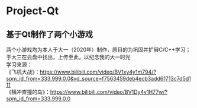 # Project-Qt
## 基于Qt制作了两个小游戏
两个小游戏均为本人于大一（2020年）制作，原目的为巩固并扩展C/C++学习；于大三在云盘中找出，上传至此，以纪念我的大一时光<br>
学习来源：<br>
《飞机大战》：https://www.bilibili.com/video/BV1xy4y1m794/?spm_id_from=333.999.0.0&vd_source=f7563459deb4ecb3add61713c7d5d111<br>
《横冲直撞的鸟》：https://www.bilibili.com/video/BV1Dy4y1H77w/?spm_id_from=333.999.0.0<br>
